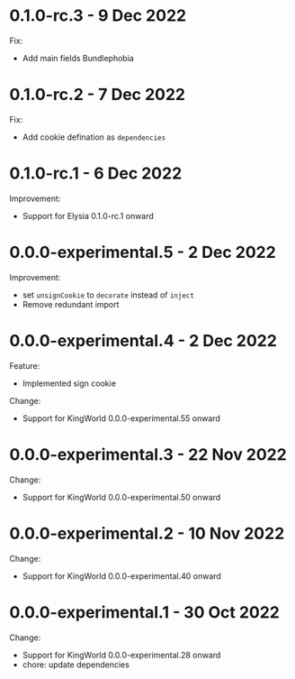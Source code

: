 # 0.1.0-rc.3 - 9 Dec 2022
Fix:
- Add main fields Bundlephobia

# 0.1.0-rc.2 - 7 Dec 2022
Fix:
- Add cookie defination as `dependencies`

# 0.1.0-rc.1 - 6 Dec 2022
Improvement:
- Support for Elysia 0.1.0-rc.1 onward

# 0.0.0-experimental.5 - 2 Dec 2022
Improvement:
- set `unsignCookie` to `decorate` instead of `inject`
- Remove redundant import

# 0.0.0-experimental.4 - 2 Dec 2022
Feature:
- Implemented sign cookie

Change:
- Support for KingWorld 0.0.0-experimental.55 onward

# 0.0.0-experimental.3 - 22 Nov 2022
Change:
- Support for KingWorld 0.0.0-experimental.50 onward

# 0.0.0-experimental.2 - 10 Nov 2022
Change:
- Support for KingWorld 0.0.0-experimental.40 onward

# 0.0.0-experimental.1 - 30 Oct 2022
Change:
- Support for KingWorld 0.0.0-experimental.28 onward
- chore: update dependencies
